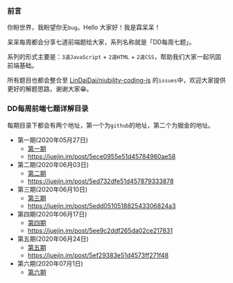 ### 前言

你盼世界，我盼望你无`bug`。Hello 大家好！我是霖呆呆！

呆呆每周都会分享七道前端题给大家，系列名称就是「DD每周七题」。

系列的形式主要是：`3道JavaScript` + `2道HTML` + `2道CSS`，帮助我们大家一起巩固前端基础。

所有题目也都会整合至 [LinDaiDai/niubility-coding-js](https://github.com/LinDaiDai/niubility-coding-js/issues) 的`issues`中，欢迎大家提供更好的解题思路，谢谢大家😁。



### DD每周前端七题详解目录

每期目录下都会有两个地址，第一个为`github`的地址，第二个为掘金的地址。

- 第一期(2020年05月27日)
  - [第一期](./DD每周前端七题详解-第一期.md)
  - https://juejin.im/post/5ece0955e51d45784960ae58
- 第二期(2020年06月03日)
  - [第二期](./DD每周前端七题详解-第二期.md)
  - https://juejin.im/post/5ed732dfe51d457879333878
- 第三期(2020年06月10日)
  - [第三期](./DD每周前端七题详解-第三期.md)
  - https://juejin.im/post/5edd051051882543306824a3
- 第四期(2020年06月17日)
  - [第四期](./DD每周前端七题详解-第四期.md)
  - https://juejin.im/post/5ee9c2ddf265da02ce217831
- 第五期(2020年06月24日)
  - [第五期](./DD每周前端七题详解-第五期.md)
  - https://juejin.im/post/5ef29383e51d4573ff271f48
- 第六期(2020年07月1日)
  - [第六期](./DD每周前端七题详解-第六期.md)

